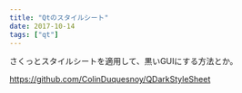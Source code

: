 ```yaml
---
title: "Qtのスタイルシート"
date: 2017-10-14
tags: ["qt"]
---
```


さくっとスタイルシートを適用して、黒いGUIにする方法とか。

https://github.com/ColinDuquesnoy/QDarkStyleSheet
